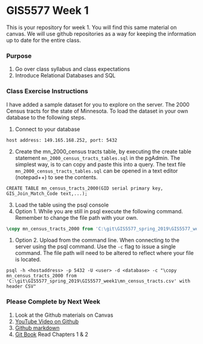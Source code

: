 # GIS5577 Week 1

This is your repository for week 1. You will find this same material on canvas. We will use github repositories as a way for keeping the information up to date for the entire class.

### Purpose
1. Go over class syllabus and class expectations
1. Introduce Relational Databases and SQL

### Class Exercise Instructions
I have added a sample dataset for you to explore on the server. The 2000 Census tracts for the state of Minnesota.
To load the dataset in your own database to the following steps.

1. Connect to your database

```
host address: 149.165.168.252, port: 5432
```

2. Create the mn_2000_census tracts table, by executing the create table statement ```mn_2000_census_tracts_tables.sql``` in the pgAdmin. The simplest way, is to can copy and paste this into a query. The text file ```mn_2000_census_tracts_tables.sql``` can be opened in a text editor (notepad++) to see the contents.

```
CREATE TABLE mn_census_tracts_2000(GID serial primary key,
GIS_Join_Match_Code text,...);
```

3. Load the table using the psql console
  1. Option 1. While you are still in psql execute the following command. Remember to change the file path with your own.
  
  ```SQL
  \copy mn_census_tracts_2000 from 'C:\git\GIS5577_spring_2019\GIS5577_week1\mn_census_tracts.csv' with header CSV;
  ```
  1. Option 2. Upload from the command line. When connecting to the server using 
  the psql command. Use the ```-c``` flag to issue a single command. The file path will need to be altered to reflect where your file is located.
  
  ```
  psql -h <hostaddress> -p 5432 -U <user> -d <database> -c "\copy mn_census_tracts_2000 from 'C:\git\GIS5577_spring_2019\GIS5577_week1\mn_census_tracts.csv' with header CSV"
  ```





### Please Complete by Next Week
1. Look at the Github materials on Canvas
  1. [YouTube Video on Github](https://youtu.be/BKr8lbx3uFY)
  1. [Github markdown](https://github.com/adam-p/markdown-here/wiki/Markdown-Cheatsheet) 
  1. [Git Book](https://git-scm.com/book/en/v2) Read Chapters 1 & 2
  